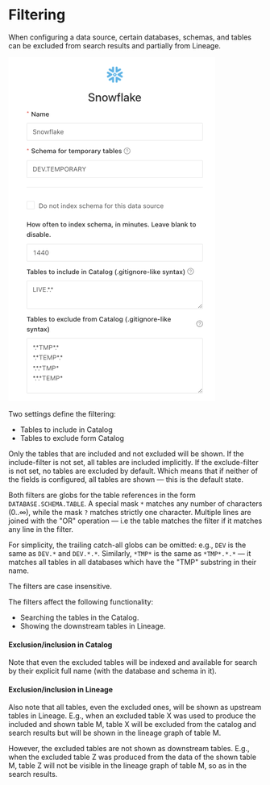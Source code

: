 # Filtering

When configuring a data source, certain databases, schemas, and tables can be excluded from search results and partially from Lineage.

![In this example: show only the LIVE database, hide all other databases, but also hide all the temporary schemas and tables in the LIVE database.](<../.gitbook/assets/image (214).png>)

Two settings define the filtering:

* Tables to include in Catalog
* Tables to exclude form Catalog

Only the tables that are included and not excluded will be shown. If the include-filter is not set, all tables are included implicitly. If the exclude-filter is not set, no tables are excluded by default. Which means that if neither of the fields is configured, all tables are shown — this is the default state.

Both filters are globs for the table references in the form `DATABASE.SCHEMA.TABLE`. A special mask `*` matches any number of characters (0..∞), while the mask `?` matches strictly one character. Multiple lines are joined with the "OR" operation — i.e the table matches the filter if it matches any line in the filter.

For simplicity, the trailing catch-all globs can be omitted: e.g., `DEV` is the same as `DEV.*` and `DEV.*.*`. Similarly, `*TMP*` is the same as `*TMP*.*.*` — it matches all tables in all databases which have the "TMP" substring in their name.

The filters are case insensitive.

The filters affect the following functionality:

* Searching the tables in the Catalog.
* Showing the downstream tables in Lineage.

#### Exclusion/inclusion in Catalog

Note that even the excluded tables will be indexed and available for search by their explicit full name (with the database and schema in it).

#### Exclusion/inclusion in Lineage

Also note that all tables, even the excluded ones, will be shown as upstream tables in Lineage. E.g., when an excluded table X was used to produce the included and shown table M, table X will be excluded from the catalog and search results but will be shown in the lineage graph of table M.

However, the excluded tables are not shown as downstream tables. E.g., when the excluded table Z was produced from the data of the shown table M, table Z will not be visible in the lineage graph of table M, so as in the search results.
